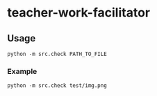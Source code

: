 # teacher-work-facilitator

## Usage
`python -m src.check PATH_TO_FILE`

### Example
`python -m src.check test/img.png`